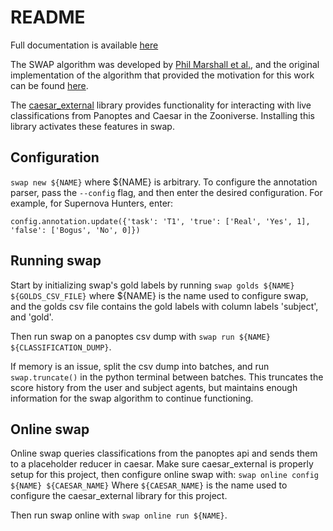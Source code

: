 README
======

Full documentation is available [here](https://zooniverse.github.io/swap/)

The SWAP algorithm was developed by [Phil Marshall et al.](https://github.com/drphilmarshall/SpaceWarps/raw/master/doc/sw-system-published.pdf), and the original implementation of the algorithm that provided the motivation for this work can be found [here](https://github.com/drphilmarshall/SpaceWarps).

The [caesar_external](https://github.com/miclaraia/caesar_external) library provides functionality for interacting with live classifications from Panoptes and Caesar in the Zooniverse. Installing this library activates these features in swap.

Configuration
-------------

`swap new ${NAME}` where ${NAME} is arbitrary. To configure the annotation
parser, pass the `--config` flag, and then enter the desired configuration.
For example, for Supernova Hunters, enter:

`config.annotation.update({'task': 'T1', 'true': ['Real', 'Yes', 1], 'false':
['Bogus', 'No', 0]})`


Running swap
------------

Start by initializing swap's gold labels by running `swap golds ${NAME}
${GOLDS_CSV_FILE}` where ${NAME} is the name used to configure swap, and the
golds csv file contains the gold labels with column labels 'subject', and
'gold'.

Then run swap on a panoptes csv dump with `swap run ${NAME}
${CLASSIFICATION_DUMP}`.


If memory is an issue, split the csv dump into batches, and run
`swap.truncate()` in the python terminal between batches. This truncates the 
score history from the user and subject agents, but maintains enough
information for the swap algorithm to continue functioning.


Online swap
-----------

Online swap queries classifications from the panoptes api and sends them
to a placeholder reducer in caesar. Make sure caesar_external is properly 
setup for this project, then configure online swap with:
`swap online config ${NAME} ${CAESAR_NAME}` Where `${CAESAR_NAME}` is the name
used to configure the caesar_external library for this project.

Then run swap online with `swap online run ${NAME}`.
